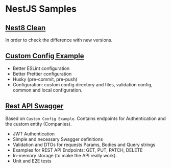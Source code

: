 # NestJS Samples

## [Nest8 Clean](https://github.com/ArtuGit/NestJS-Samples/tree/master/nest8-clean)

In order to check the difference with new versions.

## [Custom Config Example](https://github.com/ArtuGit/NestJS-Samples/tree/master/custom-config-example)

- Better ESLint configuration
- Better Prettier configuration
- Husky (pre-commit, pre-push)
- Configuration: custom config directory and files, validation config, common and local configuration.

## [Rest API Swagger](https://github.com/ArtuGit/NestJS-Samples/tree/master/rest-api-swagger)

Based on `Custom Config Example`. Contains endpoints for Authentication and the custom entity (Companies).

- JWT Authentication
- Simple and necessary Swagger definitions
- Validation and DTOs for requests Params, Bodies and Query strings
- Examples for REST API Endpoints: GET, PUT, PATCH, DELETE
- In-memory storage (to make the API really work).
- Unit and E2E tests
